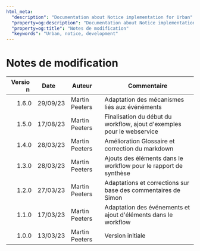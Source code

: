 ```yaml
---
html_meta:
  "description": "Documentation about Notice implementation for Urban"
  "property=og:description": "Documentation about Notice implementation for Urban"
  "property=og:title": "Notes de modification"
  "keywords": "Urban, notice, development"
---
```


# Notes de modification

| <div style="width: 15%; min-width: 55px;">Version</div> | <div style="width: 15%; min-width: 60px;">Date</div> | <div style="width: 15%; min-width: 60px;">Auteur</div> | Commentaire |
| ------: | -------- | -------------- | ----------- |
| 1.6.0   | 29/09/23 | Martin Peeters | Adaptation des mécanismes liés aux événéments |
| 1.5.0   | 17/08/23 | Martin Peeters | Finalisation du début du workflow, ajout d'exemples pour le webservice |
| 1.4.0   | 28/03/23 | Martin Peeters | Amélioration Glossaire et correction du markdown |
| 1.3.0   | 28/03/23 | Martin Peeters | Ajouts des éléments dans le workflow pour le rapport de synthèse |
| 1.2.0   | 27/03/23 | Martin Peeters | Adaptations et corrections sur base des commentaires de Simon |
| 1.1.0   | 17/03/23 | Martin Peeters | Adaptation des événements et ajout d'éléments dans le workflow |
| 1.0.0   | 13/03/23 | Martin Peeters | Version initiale |
